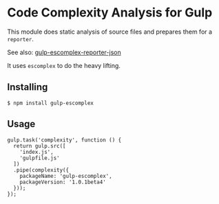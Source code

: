 # Code Complexity Analysis for Gulp

This module does static analysis of source files and prepares them for a `reporter`.

See also: [gulp-escomplex-reporter-json](https://github.com/JerrySievert/gulp-escomplex-reporter-json)

It uses `escomplex` to do the heavy lifting.

## Installing

```
$ npm install gulp-escomplex
```

## Usage

```
gulp.task('complexity', function () {
  return gulp.src([
    'index.js',
    'gulpfile.js'
  ])
  .pipe(complexity({
    packageName: 'gulp-escomplex',
    packageVersion: '1.0.1beta4'
  }));
});
```
